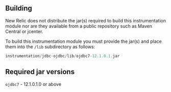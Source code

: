 ## Building

New Relic does not distribute the jar(s) required to build this instrumentation module nor are they available from a public repository such as Maven Central or jcenter.

To build this instrumentation module you must provide the jar(s) and place them into the `/lib` subdirectory as follows:

```groovy
instrumentation/jdbc-ojdbc/lib/ojdbc7-12.1.0.1.jar
```

## Required jar versions 
`ojdbc7` - 12.1.0.1.0 or above
